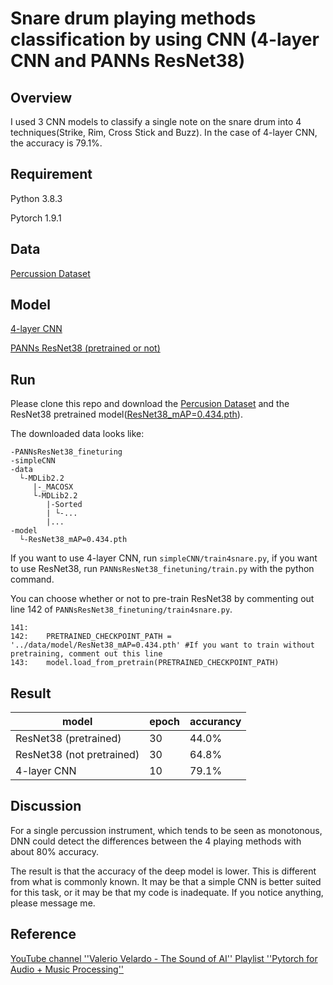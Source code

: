 # Snare drum playing methods classification by using CNN (4-layer CNN and PANNs ResNet38)
## Overview
I used  3 CNN models to classify a single note on the snare drum into 4 techniques(Strike, Rim, Cross Stick and Buzz). In the case of 4-layer CNN, the accuracy is 79.1%.

## Requirement
Python 3.8.3

Pytorch 1.9.1

## Data
[Percussion Dataset](http://www.mattprockup.com/percussion-dataset)

## Model
[4-layer CNN](https://github.com/musikalkemist/pytorchforaudio)

[PANNs ResNet38 (pretrained or not)](https://github.com/qiuqiangkong/audioset_tagging_cnn)

## Run
Please clone this repo and download the [Percusion Dataset](http://www.mattprockup.com/percussion-dataset) and the ResNet38 pretrained model([ResNet38_mAP=0.434.pth](https://zenodo.org/record/3987831#.YdbVTRPP23I)).

The downloaded data looks like:
~~~
-PANNsResNet38_fineturing
-simpleCNN
-data
  └-MDLib2.2
     |-_MACOSX
     └-MDLib2.2
        |-Sorted
        | └-...
        |...
-model
  └-ResNet38_mAP=0.434.pth
~~~
If you want to use 4-layer CNN, run `simpleCNN/train4snare.py`, if you want to use ResNet38, run `PANNsResNet38_finetuning/train.py` with the python command.

You can choose whether or not to pre-train ResNet38 by commenting out line 142 of `PANNsResNet38_finetuning/train4snare.py`.
~~~
141:  
142:    PRETRAINED_CHECKPOINT_PATH = '../data/model/ResNet38_mAP=0.434.pth' #If you want to train without pretraining, comment out this line
143:    model.load_from_pretrain(PRETRAINED_CHECKPOINT_PATH)
~~~

## Result
|model|epoch|accurancy|
---|---|---
|ResNet38 (pretrained)|30|44.0%|
|ResNet38 (not pretrained)|30|64.8%|
|4-layer CNN|10|79.1%|

## Discussion
For a single percussion instrument, which tends to be seen as monotonous, DNN could detect the differences between the 4 playing methods with about 80% accuracy.

The result is that the accuracy of the deep model is lower. This is different from what is commonly known. It may be that a simple CNN is better suited for this task, or it may be that my code is inadequate. If you notice anything, please message me.

## Reference
[YouTube channel ''Valerio Velardo - The Sound of AI''    Playlist ''Pytorch for Audio + Music Processing''](https://youtube.com/playlist?list=PL-wATfeyAMNoirN4idjev6aRu8ISZYVWm)

